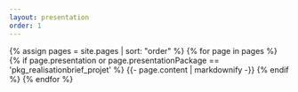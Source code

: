 ```yaml
---
layout: presentation
order: 1
---
```


{% assign pages = site.pages | sort: "order" %}
{% for page in pages %}
 {% if page.presentation or page.presentationPackage == 'pkg_realisationbrief_projet' %}
    {{- page.content | markdownify -}}
  {% endif %}
{% endfor %}